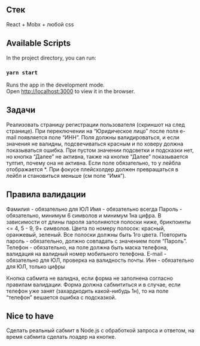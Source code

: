## Стек
React + Mobx + любой css

## Available Scripts
In the project directory, you can run:
### `yarn start`
Runs the app in the development mode.\
Open [http://localhost:3000](http://localhost:3000) to view it in the browser.

## Задачи
Реализовать страницу регистрации пользователя (скриншот на след странице).
При переключении на “Юридическое лицо” после поля e-mail появляется поле “ИНН”.
Поля должны валидироваться, и если значения не валидны, подсвечиваться красным и по ховеру должна показываться ошибка. При пустом значении подсветки и подсказки нет, но кнопка “Далее” не активна, также на кнопке “Далее” показывается тултип, почему она не активна.
Если поле обязательно, то у лейбла отображается *.
При фокусе плейсхолдер должен превращаться в лейбл и становиться меньше (см поле “Имя”).

## Правила валидации
Фамилия - обязательно для ЮЛ
Имя - обязательно всегда
Пароль - обязательно, минимум 6 символов и минимум 1на цифра. В зависимости от длины пароля заполняются полоски ниже, брикпоинты <= 4, 5 - 9, 9+ символов. Цвета по номеру полосок: красный, оранжевый, зеленый. Все полоски должны быть 1го цвета. 
Повторить пароль - обязательно, должно совпадать с значением поля “Пароль”.
Телефон - обязательно, на поле должна быть маска телефона, валидация на валидный номер мобильного телефона.
E-mail - обязательно для ЮЛ, проверка на валидность почты.
Инн - обязательно для ЮЛ, только цифры

Кнопка сабмита не валидна, если форма не заполнена согласно правилам валидации.
Форма должна сабмититься и в случае, если телефон уже занят (захардкодить какой-нибудь 1н), то на поле “телефон” вешается ошибка с подсказкой.

## Nice to have
Сделать реальный сабмит в Node.js с обработкой запроса и ответом, на время сабмита сделать лоадер на кнопке.

